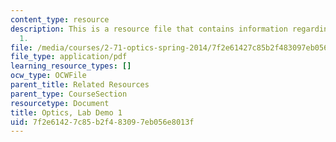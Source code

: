 ```yaml
---
content_type: resource
description: This is a resource file that contains information regarding lab demo
  1.
file: /media/courses/2-71-optics-spring-2014/7f2e61427c85b2f483097eb056e8013f_MIT2_71S14_Demo_1.pdf
file_type: application/pdf
learning_resource_types: []
ocw_type: OCWFile
parent_title: Related Resources
parent_type: CourseSection
resourcetype: Document
title: Optics, Lab Demo 1
uid: 7f2e6142-7c85-b2f4-8309-7eb056e8013f
---
```

